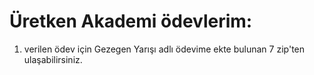 # Üretken Akademi ödevlerim:
1. verilen ödev için Gezegen Yarışı adlı ödevime ekte bulunan 7 zip'ten ulaşabilirsiniz.
